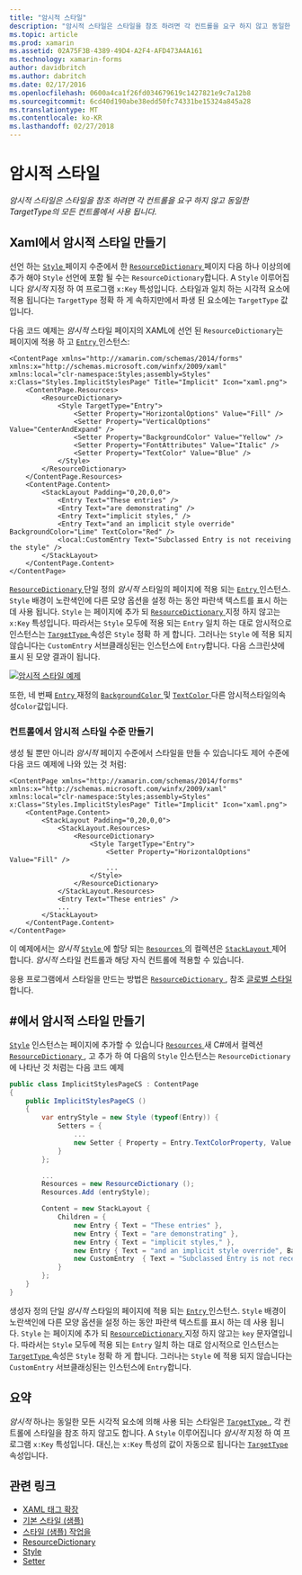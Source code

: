 ```yaml
---
title: "암시적 스타일"
description: "암시적 스타일은 스타일을 참조 하려면 각 컨트롤을 요구 하지 않고 동일한 TargetType의 모든 컨트롤에서 사용 됩니다."
ms.topic: article
ms.prod: xamarin
ms.assetid: 02A75F3B-4389-49D4-A2F4-AFD473A4A161
ms.technology: xamarin-forms
author: davidbritch
ms.author: dabritch
ms.date: 02/17/2016
ms.openlocfilehash: 0600a4ca1f26fd034679619c1427821e9c7a12b8
ms.sourcegitcommit: 6cd40d190abe38edd50fc74331be15324a845a28
ms.translationtype: MT
ms.contentlocale: ko-KR
ms.lasthandoff: 02/27/2018
---
```

# <a name="implicit-styles"></a>암시적 스타일

_암시적 스타일은 스타일을 참조 하려면 각 컨트롤을 요구 하지 않고 동일한 TargetType의 모든 컨트롤에서 사용 됩니다._

## <a name="creating-an-implicit-style-in-xaml"></a>Xaml에서 암시적 스타일 만들기

선언 하는 [ `Style` ](https://developer.xamarin.com/api/type/Xamarin.Forms.Style/) 페이지 수준에서 한 [ `ResourceDictionary` ](https://developer.xamarin.com/api/type/Xamarin.Forms.ResourceDictionary/) 페이지 다음 하나 이상의에 추가 해야 `Style` 선언에 포함 될 수는 `ResourceDictionary`합니다. A `Style` 이루어집니다 *암시적* 지정 하 여 프로그램 `x:Key` 특성입니다. 스타일과 일치 하는 시각적 요소에 적용 됩니다는 `TargetType` 정확 하 게 속하지만에서 파생 된 요소에는 `TargetType` 값입니다.

다음 코드 예제는 *암시적* 스타일 페이지의 XAML에 선언 된 `ResourceDictionary`는 페이지에 적용 하 고 [ `Entry` ](https://developer.xamarin.com/api/type/Xamarin.Forms.Entry/) 인스턴스:

```xaml
<ContentPage xmlns="http://xamarin.com/schemas/2014/forms" xmlns:x="http://schemas.microsoft.com/winfx/2009/xaml" xmlns:local="clr-namespace:Styles;assembly=Styles" x:Class="Styles.ImplicitStylesPage" Title="Implicit" Icon="xaml.png">
    <ContentPage.Resources>
        <ResourceDictionary>
            <Style TargetType="Entry">
                <Setter Property="HorizontalOptions" Value="Fill" />
                <Setter Property="VerticalOptions" Value="CenterAndExpand" />
                <Setter Property="BackgroundColor" Value="Yellow" />
                <Setter Property="FontAttributes" Value="Italic" />
                <Setter Property="TextColor" Value="Blue" />
            </Style>
        </ResourceDictionary>
    </ContentPage.Resources>
    <ContentPage.Content>
        <StackLayout Padding="0,20,0,0">
            <Entry Text="These entries" />
            <Entry Text="are demonstrating" />
            <Entry Text="implicit styles," />
            <Entry Text="and an implicit style override" BackgroundColor="Lime" TextColor="Red" />
            <local:CustomEntry Text="Subclassed Entry is not receiving the style" />
        </StackLayout>
    </ContentPage.Content>
</ContentPage>
```

[ `ResourceDictionary` ](https://developer.xamarin.com/api/type/Xamarin.Forms.ResourceDictionary/) 단일 정의 *암시적* 스타일의 페이지에 적용 되는 [ `Entry` ](https://developer.xamarin.com/api/type/Xamarin.Forms.Entry/) 인스턴스. `Style` 배경이 노란색인에 다른 모양 옵션을 설정 하는 동안 파란색 텍스트를 표시 하는 데 사용 됩니다. `Style` 는 페이지에 추가 되 [ `ResourceDictionary` ](https://developer.xamarin.com/api/type/Xamarin.Forms.ResourceDictionary/) 지정 하지 않고는 `x:Key` 특성입니다. 따라서는 `Style` 모두에 적용 되는 `Entry` 일치 하는 대로 암시적으로 인스턴스는 [ `TargetType` ](https://developer.xamarin.com/api/property/Xamarin.Forms.Style.TargetType/) 속성은 `Style` 정확 하 게 합니다. 그러나는 `Style` 에 적용 되지 않습니다는 `CustomEntry` 서브클래싱된는 인스턴스에 `Entry`합니다. 다음 스크린샷에 표시 된 모양 결과이 됩니다.

[![](implicit-images/implicit-styles.png "암시적 스타일 예제")](implicit-images/implicit-styles-large.png "암시적 스타일 예제")

또한, 네 번째 [ `Entry` ](https://developer.xamarin.com/api/type/Xamarin.Forms.Entry/) 재정의 [ `BackgroundColor` ](https://developer.xamarin.com/api/property/Xamarin.Forms.VisualElement.BackgroundColor/) 및 [ `TextColor` ](https://developer.xamarin.com/api/property/Xamarin.Forms.Entry.TextColor/) 다른 암시적스타일의속성`Color`값입니다.

### <a name="creating-an-implicit-style-at-the-control-level"></a>컨트롤에서 암시적 스타일 수준 만들기

생성 될 뿐만 아니라 *암시적* 페이지 수준에서 스타일을 만들 수 있습니다도 제어 수준에 다음 코드 예제에 나와 있는 것 처럼:

```xaml
<ContentPage xmlns="http://xamarin.com/schemas/2014/forms" xmlns:x="http://schemas.microsoft.com/winfx/2009/xaml" xmlns:local="clr-namespace:Styles;assembly=Styles" x:Class="Styles.ImplicitStylesPage" Title="Implicit" Icon="xaml.png">
    <ContentPage.Content>
        <StackLayout Padding="0,20,0,0">
            <StackLayout.Resources>
                <ResourceDictionary>
                    <Style TargetType="Entry">
                        <Setter Property="HorizontalOptions" Value="Fill" />
                        ...
                    </Style>
                </ResourceDictionary>
            </StackLayout.Resources>
            <Entry Text="These entries" />
            ...
        </StackLayout>
    </ContentPage.Content>
</ContentPage>
```

이 예제에서는 *암시적* [ `Style` ](https://developer.xamarin.com/api/type/Xamarin.Forms.Style/) 에 할당 되는 [ `Resources` ](https://developer.xamarin.com/api/property/Xamarin.Forms.VisualElement.Resources/) 의 컬렉션은 [ `StackLayout` ](https://developer.xamarin.com/api/type/Xamarin.Forms.StackLayout/)제어 합니다. *암시적* 스타일 컨트롤과 해당 자식 컨트롤에 적용할 수 있습니다.

응용 프로그램에서 스타일을 만드는 방법은 [ `ResourceDictionary` ](https://developer.xamarin.com/api/type/Xamarin.Forms.ResourceDictionary/), 참조 [글로벌 스타일](~/xamarin-forms/user-interface/styles/application.md)합니다.

## <a name="creating-an-implicit-style-in-c35"></a>&#35;에서 암시적 스타일 만들기

[`Style`](https://developer.xamarin.com/api/type/Xamarin.Forms.Style/) 인스턴스는 페이지에 추가할 수 있습니다 [ `Resources` ](https://developer.xamarin.com/api/property/Xamarin.Forms.VisualElement.Resources/) 새 C#에서 컬렉션 [ `ResourceDictionary` ](https://developer.xamarin.com/api/type/Xamarin.Forms.ResourceDictionary/), 고 추가 하 여 다음의 `Style` 인스턴스는 `ResourceDictionary`에 나타난 것 처럼는 다음 코드 예제

```csharp
public class ImplicitStylesPageCS : ContentPage
{
    public ImplicitStylesPageCS ()
    {
        var entryStyle = new Style (typeof(Entry)) {
            Setters = {
                ...
                new Setter { Property = Entry.TextColorProperty, Value = Color.Blue }
            }
        };

        ...
        Resources = new ResourceDictionary ();
        Resources.Add (entryStyle);

        Content = new StackLayout {
            Children = {
                new Entry { Text = "These entries" },
                new Entry { Text = "are demonstrating" },
                new Entry { Text = "implicit styles," },
                new Entry { Text = "and an implicit style override", BackgroundColor = Color.Lime, TextColor = Color.Red },
                new CustomEntry  { Text = "Subclassed Entry is not receiving the style" }
            }
        };
    }
}
```

생성자 정의 단일 *암시적* 스타일의 페이지에 적용 되는 [ `Entry` ](https://developer.xamarin.com/api/type/Xamarin.Forms.Entry/) 인스턴스. `Style` 배경이 노란색인에 다른 모양 옵션을 설정 하는 동안 파란색 텍스트를 표시 하는 데 사용 됩니다. `Style` 는 페이지에 추가 되 [ `ResourceDictionary` ](https://developer.xamarin.com/api/type/Xamarin.Forms.ResourceDictionary/) 지정 하지 않고는 `key` 문자열입니다. 따라서는 `Style` 모두에 적용 되는 `Entry` 일치 하는 대로 암시적으로 인스턴스는 [ `TargetType` ](https://developer.xamarin.com/api/property/Xamarin.Forms.Style.TargetType/) 속성은 `Style` 정확 하 게 합니다. 그러나는 `Style` 에 적용 되지 않습니다는 `CustomEntry` 서브클래싱된는 인스턴스에 `Entry`합니다.

## <a name="summary"></a>요약

*암시적* 하나는 동일한 모든 시각적 요소에 의해 사용 되는 스타일은 [ `TargetType` ](https://developer.xamarin.com/api/property/Xamarin.Forms.Style.TargetType/), 각 컨트롤에 스타일을 참조 하지 않고도 합니다. A `Style` 이루어집니다 *암시적* 지정 하 여 프로그램 `x:Key` 특성입니다. 대신,는 `x:Key` 특성의 값이 자동으로 됩니다는 [ `TargetType` ](https://developer.xamarin.com/api/property/Xamarin.Forms.Style.TargetType/) 속성입니다.



## <a name="related-links"></a>관련 링크

- [XAML 태그 확장](~/xamarin-forms/xaml/xaml-basics/xaml-markup-extensions.md)
- [기본 스타일 (샘플)](https://developer.xamarin.com/samples/xamarin-forms/UserInterface/Styles/BasicStyles/)
- [스타일 (샘플) 작업을](https://developer.xamarin.com/samples/xamarin-forms/WorkingWithStyles/)
- [ResourceDictionary](https://developer.xamarin.com/api/type/Xamarin.Forms.ResourceDictionary/)
- [Style](https://developer.xamarin.com/api/type/Xamarin.Forms.Style/)
- [Setter](https://developer.xamarin.com/api/type/Xamarin.Forms.Setter/)
